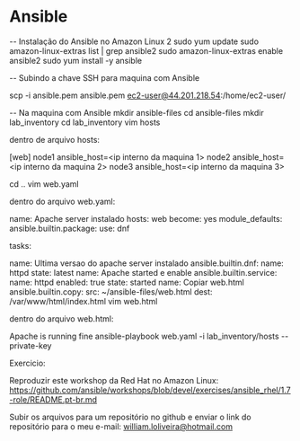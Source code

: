 # Ansible

-- Instalação do Ansible no Amazon Linux 2 sudo yum update sudo amazon-linux-extras list | grep ansible2 sudo amazon-linux-extras enable ansible2 sudo yum install -y ansible

-- Subindo a chave SSH para maquina com Ansible

scp -i ansible.pem ansible.pem ec2-user@44.201.218.54:/home/ec2-user/

-- Na maquina com Ansible mkdir ansible-files cd ansible-files mkdir lab_inventory cd lab_inventory vim hosts

dentro de arquivo hosts:

[web] node1 ansible_host=<ip interno da maquina 1> node2 ansible_host=<ip interno da maquina 2> node3 ansible_host=<ip interno da maquina 3>

cd .. vim web.yaml

dentro do arquivo web.yaml:

name: Apache server instalado hosts: web become: yes module_defaults: ansible.builtin.package: use: dnf

tasks:

name: Ultima versao do apache server instalado ansible.builtin.dnf: name: httpd state: latest
name: Apache started e enable ansible.builtin.service: name: httpd enabled: true state: started
name: Copiar web.html ansible.builtin.copy: src: ~/ansible-files/web.html dest: /var/www/html/index.html
vim web.html

dentro do arquivo web.html:

Apache is running fine
ansible-playbook web.yaml -i lab_inventory/hosts --private-key

Exercicio:

Reproduzir este workshop da Red Hat no Amazon Linux: https://github.com/ansible/workshops/blob/devel/exercises/ansible_rhel/1.7-role/README.pt-br.md

Subir os arquivos para um repositório no github e enviar o link do repositório para o meu e-mail: william.loliveira@hotmail.com
